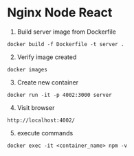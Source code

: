 # Nginx Node React

1. Build server image from Dockerfile

`docker build -f Dockerfile -t server .`

2. Verify image created

`docker images`

3. Create new container

`docker run -it -p 4002:3000 server`

4. Visit browser

`http://localhost:4002/`

5. execute commands

`docker exec -it <container_name> npm -v`